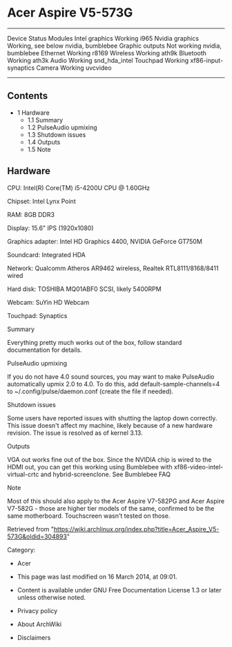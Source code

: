 Acer Aspire V5-573G
===================

  ----------------- -------------------- ----------------------
  Device            Status               Modules
  Intel graphics    Working              i965
  Nvidia graphics   Working, see below   nvidia, bumblebee
  Graphic outputs   Not working          nvidia, bumblebee
  Ethernet          Working              r8169
  Wireless          Working              ath9k
  Bluetooth         Working              ath3k
  Audio             Working              snd_hda_intel
  Touchpad          Working              xf86-input-synaptics
  Camera            Working              uvcvideo
  ----------------- -------------------- ----------------------

Contents
--------

-   1 Hardware
    -   1.1 Summary
    -   1.2 PulseAudio upmixing
    -   1.3 Shutdown issues
    -   1.4 Outputs
    -   1.5 Note

Hardware
--------

CPU: Intel(R) Core(TM) i5-4200U CPU @ 1.60GHz

Chipset: Intel Lynx Point

RAM: 8GB DDR3

Display: 15.6" IPS (1920x1080)

Graphics adapter: Intel HD Graphics 4400, NVIDIA GeForce GT750M

Soundcard: Integrated HDA

Network: Qualcomm Atheros AR9462 wireless, Realtek RTL8111/8168/8411
wired

Hard disk: TOSHIBA MQ01ABF0 SCSI, likely 5400RPM

Webcam: SuYin HD Webcam

Touchpad: Synaptics

Summary

Everything pretty much works out of the box, follow standard
documentation for details.

PulseAudio upmixing

If you do not have 4.0 sound sources, you may want to make PulseAudio
automatically upmix 2.0 to 4.0. To do this, add
default-sample-channels=4 to ~/.config/pulse/daemon.conf (create the
file if needed).

Shutdown issues

Some users have reported issues with shutting the laptop down correctly.
This issue doesn't affect my machine, likely because of a new hardware
revision. The issue is resolved as of kernel 3.13.

Outputs

VGA out works fine out of the box. Since the NVIDIA chip is wired to the
HDMI out, you can get this working using Bumblebee with
xf86-video-intel-virtual-crtc and hybrid-screenclone. See Bumblebee FAQ

Note

Most of this should also apply to the Acer Aspire V7-582PG and Acer
Aspire V7-582G - those are higher tier models of the same, confirmed to
be the same motherboard. Touchscreen wasn't tested on those.

Retrieved from
"https://wiki.archlinux.org/index.php?title=Acer_Aspire_V5-573G&oldid=304893"

Category:

-   Acer

-   This page was last modified on 16 March 2014, at 09:01.
-   Content is available under GNU Free Documentation License 1.3 or
    later unless otherwise noted.
-   Privacy policy
-   About ArchWiki
-   Disclaimers
